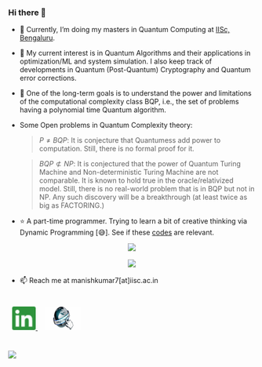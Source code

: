 ### Hi there 👋

- 🔭 Currently, I’m doing my masters in Quantum Computing at [IISc, Bengaluru](https://en.wikipedia.org/wiki/Indian_Institute_of_Science).
- 🌱 My current interest is in Quantum Algorithms and their applications in optimization/ML and system simulation. I also keep track of developments in Quantum (Post-Quantum) Cryptography and Quantum error corrections.
- :dart: One of the long-term goals is to understand the power and limitations of the computational complexity class BQP, i.e., the set of problems having a  polynomial time Quantum algorithm.
- Some Open problems in Quantum Complexity theory:
  
  > $P\neq BQP:$ It is conjecture that Quantumess add power to computation. Still, there is no formal proof for it.

  > $BQP\not\subset NP$: It is conjectured that the power of Quantum Turing Machine and Non-deterministic Turing Machine are not comparable. It is known to hold true in the oracle/relativized model. Still, there is no real-world problem that is in BQP but not in NP. Any such discovery will be a breakthrough (at least twice as big as FACTORING.)
  
- ⭐ A part-time programmer. Trying to learn a bit of creative thinking via Dynamic Programming [😅]. See if these [codes](https://github.com/108mk/E0-225_Design_and_Analysis_of_Algorithms.git) are relevant.

<p align="center">
  <img src="https://github-readme-stats-sigma-five.vercel.app/api?username=108mk&show_icons=true&theme=radical">
</p>
<p align="center">
  <a href="https://github.com/108mk/github-readme-stats">
    <img src="https://github-readme-stats-sigma-five.vercel.app/api/top-langs/?username=108mk&layout=compact&theme=radical"/>
  </a>
  <br/>
</p>


- 📫 Reach me at manishkumar7[at]iisc.ac.in

<div style="padding: 25px 0;">
     <a href="https://www.linkedin.com/in/timbakerx/" style="padding: 8px; width: 24px; height: 24px;">
        <img src="https://github.com/108mk/108mk.github.io/blob/fafd671c4d8ed02de3a684e8d0d601a4649b2b31/images/linkedin-green.png" alt="Connect on Linkedin" width="48" height="48">
    </a>
  
  <a href="https://108mk.github.io/" style="padding: 8px; width: 24px; height: 24px;">
        <img src="https://github.com/108mk/108mk.github.io/blob/0fcb9bc348a1b28853b58adfa2ef2b80ef8b94b8/images/web.jpg" alt="My Webpage" width="72" height="48">
    </a>
  
</div>

[![](https://visitcount.itsvg.in/api?id=108mk&label=Profile%20Views&pretty=false)](https://visitcount.itsvg.in)
<!---
[\\] <> - ⚡ I think playing sports is a nice idea. I usually prefer badminton (🏸) and cricket.
[\\] <> - A few Avatars of Quantum Bits:

[\\] <> <p align="center">
[\\] <>  <img src="https://github.com/108mk/108mk.github.io/blob/c9afe1f6a105cc076a29bfb5f84ebee8702a84e2/images/4-qubit-types-resized.jpg">
[\\] <> </p>

[\\] <> - Things To Ponder: (Image Credit: Z. Minev via LinkedIn)

[\\] <> <p align="center">
[\\] <>  <img src="https://github.com/108mk/108mk.github.io/blob/52225b73397fb6c57f781402663c76b03fb5b6d3/old_version/demo%20pics/z_minev_openQ_problem.jpg">
[\\] <> </p>
--->
<!--- #- 👯 I also keep 
<!--- #- 🤔 I’m looking for help with ... 
<!--- #- 💬 Ask me about ... 
--->
